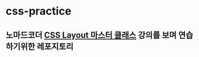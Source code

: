 # css-practice

## 노마드코더 [CSS Layout 마스터 클래스](https://nomadcoders.co/css-layout-masterclass) 강의를 보며 연습하기위한 레포지토리